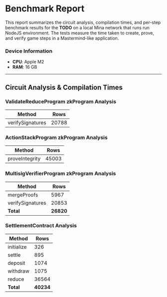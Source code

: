 # Benchmark Report

This report summarizes the circuit analysis, compilation times, and per-step benchmark results for the **TODO** on a local Mina network that runs run NodeJS environment. The tests measure the time taken to create, prove, and verify game steps in a Mastermind-like application.

### Device Information

- **CPU**: Apple M2
- **RAM**: 16 GB

---

## Circuit Analysis & Compilation Times

### ValidateReduceProgram zkProgram Analysis

| Method           | Rows  |
| ---------------- | ----- |
| verifySignatures | 20788 |

### ActionStackProgram zkProgram Analysis

| Method         | Rows  |
| -------------- | ----- |
| proveIntegrity | 45003 |

### MultisigVerifierProgram zkProgram Analysis

| Method           | Rows      |
| ---------------- | --------- |
| mergeProofs      | 5967      |
| verifySignatures | 20853     |
| **Total**        | **26820** |

### SettlementContract Analysis

| Method     | Rows      |
| ---------- | --------- |
| initialize | 326       |
| settle     | 895       |
| deposit    | 1074      |
| withdraw   | 1075      |
| reduce     | 36564     |
| **Total**  | **40234** |

